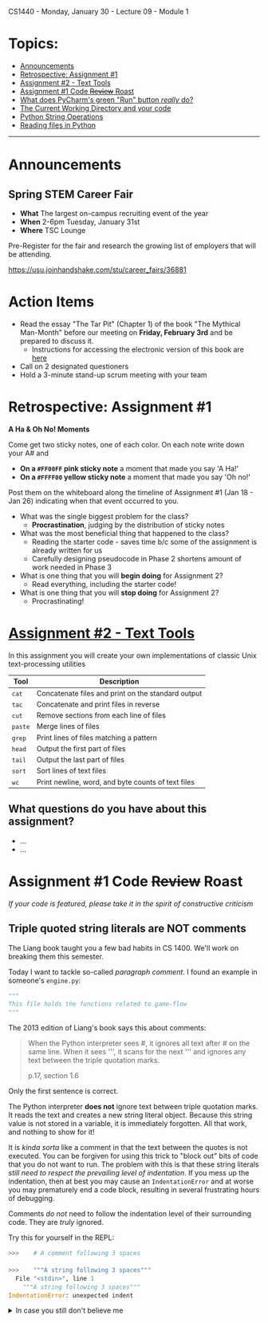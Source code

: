 CS1440 - Monday, January 30 - Lecture 09 - Module 1

# Topics:
* [Announcements](#announcements)
* [Retrospective: Assignment #1](#retrospective-assignment-1)
* [Assignment #2 - Text Tools](#assignment-2-text-tools)
* [Assignment #1 Code ~~Review~~ Roast](#assignment-1-code-review-roast)
* [What does PyCharm's green "Run" button *really* do?](#what-does-pycharms-green-run-button-really-do)
* [The Current Working Directory and your code](#the-current-working-directory-and-your-code)
* [Python String Operations](#python-string-operations)
* [Reading files in Python](#reading-files-in-python)


------------------------------------------------------------
# Announcements

## Spring STEM Career Fair

*   **What**  The largest on-campus recruiting event of the year
*   **When**  2-6pm Tuesday, January 31st
*   **Where** TSC Lounge

Pre-Register for the fair and research the growing list of employers that will be attending.

https://usu.joinhandshake.com/stu/career_fairs/36881


# Action Items

*   Read the essay "The Tar Pit" (Chapter 1) of the book "The Mythical Man-Month" before our meeting on **Friday, February 3rd** and be prepared to discuss it.
    *   Instructions for accessing the electronic version of this book are [here](../../Required_Reading_Schedule.md#accessing-ebooks-for-free-through-the-usu-library)
*	Call on 2 designated questioners
*	Hold a 3-minute stand-up scrum meeting with your team



# Retrospective: Assignment #1

**A Ha & Oh No! Moments**

Come get two sticky notes, one of each color.  On each note write down your A# and

*   **On a `#FF00FF` pink sticky note** a moment that made you say 'A Ha!'
*   **On a `#FFFF00` yellow sticky note** a moment that made you say 'Oh no!'

Post them on the whiteboard along the timeline of Assignment #1 (Jan 18 - Jan 26) indicating when that event occurred to you.



*   What was the single biggest problem for the class?
    *   **Procrastination**, judging by the distribution of sticky notes
*   What was the most beneficial thing that happened to the class?
    *   Reading the starter code - saves time b/c some of the assignment is already written for us
    *   Carefully designing pseudocode in Phase 2 shortens amount of work needed in Phase 3
*   What is one thing that you will **begin doing** for Assignment 2?
    *   Read everything, including the starter code!
*   What is one thing that you will **stop doing** for Assignment 2?
    *   Procrastinating!



# [Assignment #2 - Text Tools](https://gitlab.cs.usu.edu/erik.falor/cs1440-falor-erik-assn2)

In this assignment you will create your own implementations of classic Unix text-processing utilities

| Tool   | Description
|--------|---------------------------------------------------
| `cat`  | Concatenate files and print on the standard output
| `tac`  | Concatenate and print files in reverse
| `cut`  | Remove sections from each line of files
| `paste`| Merge lines of files
| `grep` | Print lines of files matching a pattern
| `head` | Output the first part of files
| `tail` | Output the last part of files
| `sort` | Sort lines of text files
| `wc`   | Print newline, word, and byte counts of text files


## What questions do you have about this assignment?

*   ...
*   ...



# Assignment #1 Code ~~Review~~ Roast

*If your code is featured, please take it in the spirit of constructive criticism*


## Triple quoted string literals are NOT comments

The Liang book taught you a few bad habits in CS 1400.  We'll work on breaking them this semester.

Today I want to tackle so-called *paragraph comment*.  I found an example in someone's `engine.py`:

```python
"""
This file holds the functions related to game-flow
"""
```

The 2013 edition of Liang's book says this about comments:

>  When the Python interpreter sees #, it ignores all text after # on the same
>  line.  When it sees ''', it scans for the next ''' and ignores any text
>  between the triple quotation marks.
>
> p.17, section 1.6
 

Only the first sentence is correct.

The Python interpreter **does not** ignore text between triple quotation marks.  It reads the text and creates a new string literal object.  Because this string value is not stored in a variable, it is immediately forgotten.  All that work, and nothing to show for it!

It is *kinda sorta* like a comment in that the text between the quotes is not executed.  You can be forgiven for using this trick to "block out" bits of code that you do not want to run.  The problem with this is that these string literals *still need to respect the prevailing level of indentation*.
  If you mess up the indentation, then at best you may cause an `IndentationError` and at worse you may prematurely end a code block, resulting in several frustrating hours of debugging.

Comments *do not* need to follow the indentation level of their surrounding code.  They are *truly* ignored.

Try this for yourself in the REPL:

```python
>>>    # A comment following 3 spaces

>>>    """A string following 3 spaces"""
  File "<stdin>", line 1
    """A string following 3 spaces"""
IndentationError: unexpected indent
```


<details>
<summary>In case you still don't believe me</summary>

The phrase "paragraph comment" does not appear in the [Official Python Documentation](https://docs.python.org/3/search.html?q=paragraph+comment&check_keywords=yes&area=default)

The documentation only mentions [hash mark comments](https://docs.python.org/3.11/reference/lexical_analysis.html#comments)

If *paragraph comments* were truly a thing, then both of these expressions would yield an empty string:

```python
>>> import ast

>>> ast.unparse(ast.parse("# This file holds the functions related to game-flow")
''

>>> ast.unparse(ast.parse('"""This file holds the functions related to game-flow"""'))
'"""this is a comment"""'
```

(The `ast` module helps Python applications to process trees of the Python abstract syntax grammar. The abstract syntax itself might change with each Python release; this module helps to find out programmatically what the current grammar looks like.)

<details>


## I'm not saying that you need to live in a hut in the woods...

```python
def make_board():
    return tuple([1,2,3,4,5,6,7,8,9])
```

For some reason this code made me think of a quote:

> Our life is frittered away by detail.  Simplify, simplify, simplify!  I say, let your affairs be as two or three, and not a hundred or a thousand; instead of a million count half a dozen, and keep your accounts on your thumb-nail.
>
> -- Henry David Thoreau


<details>
<summary>In response, Ralph Waldo Emerson replied:</summary>

> One 'simplify' would have sufficed.

![](./24-sick-burn.gif "Would you like some aloe vera? You just got burned.")

</details>


`tuple()` converts an *ordered collection* into a tuple.  Examples of ordered collections include lists, strings, ranges and tuples.

*   *lists* are written with `[]` brackets
*   *strings* are written with `"` and `'` quotes
*   *ranges* are made with the `range()` function
*   *tuples* are made with `()` parentheses

If what you want is a tuple, just make it a tuple in the first place:

```python
def make_board():
    return (1,2,3,4,5,6,7,8,9)
```

One pair of parentheses would have sufficed.

In the big scheme of things, this really isn't that big of a problem.  I use this to illustrate a philosophy of design: less is more.  You can't have a bug in the code that isn't there.


## I didn't think anybody would actually do it

(At least) one student converted the entire `MODEL` from 1D to 2D.  It looks like this was a *lot* of work, and took a few attempts to get right.  I don't mean to pick on this student, but their journey provided a lot of fodder for this lecture.

The original `MODEL` in the starter code was 4540 lines of code long.  This student's final version is 9354 lines long; more than double.  This student created an auxiliary program to re-write `ai.py` for them.  They needed NumPy to pull this off.  This took them *way* above and beyond what was called for in an assignment in a 1000-level CS class.

They started work last Thursday.  I am positive if they started early they would have realized this is was a hare-brained way to go about it.  As they say, desperate times call for desperate measures.

**Protip:** I said this before, but I'll say it again.  You *never* need NumPy to solve *any* homework problem in this class.

You can tell it's software-generated code by the unorthodox formatting:

```python
(('1', '2', '3')
 , ('O', 'X', 'O')
 , ('X', 'X', '9')), (('1', '2', '3')
                      , ('O', 'X', 'O')
                      , ('X', 'O', 'X')), (('1', '2', '3')
                                           , ('O', 'X', 'O')
                                           , ('X', '8', 'X')), (('1', '2', '3')
                                                                , ('O', 'X', '6')
                                                                , ('X', 'O', 'X')), (('1', '2', '3')
                                                                                     , ('O', 'X', '6')
                                                                                     , ('X', 'X', 'O')),
```

Software that writes software?  What will they think of next?

For some reason, around 22% of the way through the file it starts to look like this:

```python
,('X','5','O')
,('O','X','9')),(('X','2','O')
,('X','5','O')
,('7','8','X')),(('X','2','O')
,('X','X','6')
,('O','8','9')),(('X','2','O')
```

The end product *does* appear to work.


## I didn't know it was incorrect

I came across a *helper* function in `ai.py` to convert a 2D game board to the correct form.  I know the original 2D board was wrong because this function is named `convertToCorrect2D()`:

```python
 1	def convertToCorrect2D(b):
 2	    i = 0
 3	    j = 0
 4	    newB = [['0','0','0'],['0','0','0'],['0','0','0']]
 5	    for row in b:
 6	        for p in row:
 7	            if p == 1:
 8	                newB[i][j] = '1'
 9	            elif p == 2:
10	                newB[i][j] = '2'
11	            elif p == 3:
12	                newB[i][j] = '3'
13	            elif p == 4:
14	                newB[i][j] = '4'
15	            elif p == 5:
16	                newB[i][j] = '5'
17	            elif p == 6:
18	                newB[i][j] = '6'
19	            elif p == 7:
20	                newB[i][j] = '7'
21	            elif p == 8:
22	                newB[i][j] = '8'
23	            elif p == 9:
24	                newB[i][j] = '9'
25	            elif p == 'X':
26	                newB[i][j] = 'X'
27	            elif p == 'O':
28	                newB[i][j] = 'O'
29	            j = j + 1
30	        i = i + 1
31	        j = 0
32	        
33	    return tuple([tuple(newB[0]), tuple(newB[1]), tuple(newB[2])])
```

Pre-declaring `i` and `j` at the top and manually incrementing them at the bottom of the loops is a lot of extra work, and is a great way to get mixed up.  I doubt this was written correctly the first time, and required a fair bit of trial-and-error to make work.

The conditions and bodies of all of the `elif`s are very repetitive.  When you catch yourself writing code like this, stop and look for a way to say the same thing without repeating yourself.  The bodies that convert integers into strings could have been replaced by a single expression:

```python
newB[i][j] = str(p)
```

That one line of code works *no matter* what `p` is.

For that matter, the last two `elif`s that handle `'X'` and `'O'` are equally well served by that same expression.  Sure, it is a waste of time to convert a string into a string, but is worth it to save 4 lines of redundant code.

I know it's not likely to happen in a normal game, but think about what this function would return if a board **did not** contain one of the digits or letters.  There would be a Zero at that position.  What would the rest of the program make of that?

The only reason this function was written was to cope with the fact that NumPy changed the numbers in the 1D `MODEL` into strings when it created the 2D version.


<details>
<summary>If you must insist on doing this</summary>

Here is what the function looks like without the extra `i`, `j` and repetitive `if`/`elif`:

```python
 1	def convertToCorrect2D(b):
 2	    newB = []
 3	    for row in b:
 4	        newR = []
 5	        for e in row:
 6	            newR.append(str(e))
 7	        newB.append(tuple(newR))
 8	    return tuple(newB)
```

This isn't even remotely the shortest or most Pythonic way to write such a function.  It can be said in one line of code with a *list comprehension*:

```python
 1	def convertToCorrect2D(b):
 2	    return tuple([tuple([str(p) for p in row]) for row in b])
```

</details>


## "You keep using that word.  I do not think it means what you think it means."

This example illustrates the importance of exercising failure cases while testing.

I like to call code like this *Vizzini Code*.  Take a look at it and tell me what this `if` statement tests:

```python
if p == '1' or '2' or '3' or '4' or '5' or '6' or '7' or '8' or '9':
```

![](./24-inigo.gif "You keep using that logic construct.  I do not think it means what you think it means.")


<details>
<summary>We asked 10 programmers about this bug. This is what they said.</summary>

It always succeeds!  Therefore, the test is completely useless.

Think about how `or` works.  Something `or` something `or` something... each "something" is tested, from left to right, until one of them evaluates to `True`.  This makes the value of the entire expression `True`, and the remaining "somethings" are ignored.  Only when all of the "somethings" but the last are `False` is the final one in the line even considered.

Starting from the left, the variable `p` is either equal to `'1'`, or it isn't.  This is the only comparison that takes place.  If `p` compares equal to `'1'`, the test passes, the `if` is satisfied, and the rest of the expression is ignored.

Otherwise, the string `'2'` is considered *in isolation*; it is **not** compared to `p`.  In isolation, `'2'` is *always* `True` so far as `if` is concerned (you can check this in the REPL).  The rest of the expression is never evaluated; I hope nothing bad happens inside the `if` block if `p` isn't one of the digits!

What the programmer expected was for their test to have this meaning:

```python
if p == any_one_of('1', '2', '3', '4', '5', '6', '7', '8', '9'):
```

You can actually write this in Python.  It looks like this:

```python
if p in ('1', '2', '3', '4', '5', '6', '7', '8', '9')
```

However, none of this is necessary because `p` is **never** used again!

```python
 1	for i in range(len(MODEL)):
 2	    for row in b:
 3	        for p in row:
 4	            if p == '1' or '2' or '3' or '4' or '5' or '6' or '7' or '8' or '9':
 5	                for j in range(len(MODEL[i])):
 6	                    if b == MODEL[i][j]:
 7	                        return i + 1
 8	print("If you see this message, the Oracle does not recognize the current board")
 9	return False
```

If this student wasn't working so close to the deadline, I am positive they would have realized that this extra was entirely unnecessary.

Deleting lines 2-4 makes a function that does precisely the same thing:

```python
 1	for i in range(len(MODEL)):
 5	    for j in range(len(MODEL[i])):
 6	        if b == MODEL[i][j]:
 7	            return i + 1
 8	print("If you see this message, the Oracle does not recognize the current board")
 9 	return False
```

Their removal demonstrates this code was only *accidentally* correct.  

The only effect the extra `for` loops had was to slow the program down a little.  More importantly, the extra variables and indentation makes this code harder to understand.  A future programmer will believe it is all there for good reason and introduce a harmful bug in their confusion.

Simplify!

</details>



# [What does PyCharm's green "Run" button *really* do?](../CLI_vs_Run_button.md)

It's just another convenient GUI mechanism to run a command line.  Unlike many other GUI program launchers, you have considerable control over the command that is run.

*demo: Set up [`args.py`](./args.py) to be run in PyCharm*



# [The Current Working Directory and your code](../How_to_Run_Programs.md#the-current-working-directory-and-your-code)

Every process running on a computer runs in the context of a directory (a.k.a.
folder) in the file system.  This affects how files are located by your
program.


## Use what you know

Modify [args.py](./args.py) to print the output of `os.getcwd()`.

*   Run the program from your current directory and note what it prints.
*   Go to the parent directory (`cd ..`) and run the program again; this time
    you'll need to give `python` the name of the directory you just came from.
*   Explain any discrepancies between the two runs of this program.



# Python String Operations

*If you know how to work with lists in Python you know how to work on Strings.*

Python's Strings are simply *lists* of characters.


## Practice

Assuming we have a string declared as `s = "Hello, World!"`, what code could you write to perform these tasks?

*   Get the length of the string `s`:
*   Get the 1st character of the string `s`:
*   Get the 3rd character of the string `s`:
*   Get the last character of the string `s`:
*   Change the last character from `!` to `?`:
*   Loop over each character in the string `s`:

See the answers in [string.py](./string.py)



# [Reading files in Python](../Reading_Files.md)

These are **four** basic operations that all programming languages allow you to perform on files.  We'll use **three** of them in this assignment:

* Open
* Read
* Write (we'll do this in a later assignment)
* Close


## Practice

*   Open `README.md` and obtain a file object
*   Print the file object
*   Read the first 10 bytes of the file into a variable
*   Read the next 20 bytes and print immediately
*   Print a few lines of text from the file, one at a time
*   Print until the end of the file using a for loop
*   Close the file object


*Question*: What do you think will happen if you try to **read** from the closed file object?

See the answers in [file.py](./file.py)



